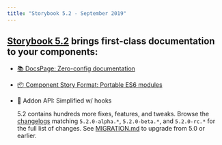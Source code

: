 ```yaml
---
title: "Storybook 5.2 - September 2019"
---
```


## [Storybook 5.2](https://medium.com/storybookjs/storybook-5-2-794958b9b111) brings first-class documentation to your components:

- [📚 DocsPage: Zero-config documentation](https://medium.com/storybookjs/storybook-5-2-794958b9b111)
- [📦 Component Story Format: Portable ES6 modules](https://medium.com/storybookjs/component-story-format-66f4c32366df)
- 🧩 Addon API: Simplified w/ hooks

  5.2 contains hundreds more fixes, features, and tweaks. Browse the <a href="https://github.com/storybookjs/storybook/blob/next/CHANGELOG.md">changelogs</a> matching `5.2.0-alpha.*`, `5.2.0-beta.*`, and `5.2.0-rc.*` for the full list of changes. See <a href="https://github.com/storybookjs/storybook/blob/next/MIGRATION.md">MIGRATION.md</a> to upgrade from 5.0 or earlier.
